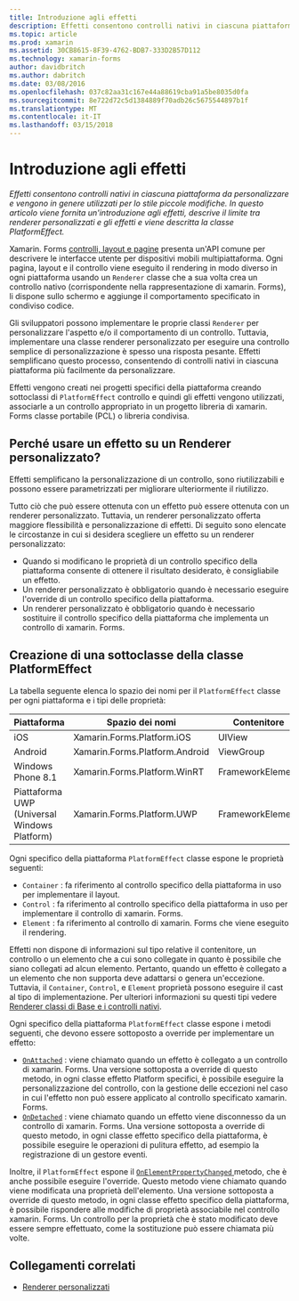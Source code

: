 ```yaml
---
title: Introduzione agli effetti
description: Effetti consentono controlli nativi in ciascuna piattaforma da personalizzare e vengono in genere utilizzati per lo stile piccole modifiche. In questo articolo viene fornita un'introduzione agli effetti, descrive il limite tra renderer personalizzati e gli effetti e viene descritta la classe PlatformEffect.
ms.topic: article
ms.prod: xamarin
ms.assetid: 30CB8615-8F39-4762-BDB7-333D2B57D112
ms.technology: xamarin-forms
author: davidbritch
ms.author: dabritch
ms.date: 03/08/2016
ms.openlocfilehash: 037c82aa31c167e44a88619cba91a5be8035d0fa
ms.sourcegitcommit: 8e722d72c5d1384889f70adb26c5675544897b1f
ms.translationtype: MT
ms.contentlocale: it-IT
ms.lasthandoff: 03/15/2018
---
```

# <a name="introduction-to-effects"></a>Introduzione agli effetti

_Effetti consentono controlli nativi in ciascuna piattaforma da personalizzare e vengono in genere utilizzati per lo stile piccole modifiche. In questo articolo viene fornita un'introduzione agli effetti, descrive il limite tra renderer personalizzati e gli effetti e viene descritta la classe PlatformEffect._

Xamarin. Forms [controlli, layout e pagine](~/xamarin-forms/user-interface/controls/index.md) presenta un'API comune per descrivere le interfacce utente per dispositivi mobili multipiattaforma. Ogni pagina, layout e il controllo viene eseguito il rendering in modo diverso in ogni piattaforma usando un `Renderer` classe che a sua volta crea un controllo nativo (corrispondente nella rappresentazione di xamarin. Forms), li dispone sullo schermo e aggiunge il comportamento specificato in condiviso codice.

Gli sviluppatori possono implementare le proprie classi `Renderer` per personalizzare l'aspetto e/o il comportamento di un controllo. Tuttavia, implementare una classe renderer personalizzato per eseguire una controllo semplice di personalizzazione è spesso una risposta pesante. Effetti semplificano questo processo, consentendo di controlli nativi in ciascuna piattaforma più facilmente da personalizzare.

Effetti vengono creati nei progetti specifici della piattaforma creando sottoclassi di `PlatformEffect` controllo e quindi gli effetti vengono utilizzati, associarle a un controllo appropriato in un progetto libreria di xamarin. Forms classe portabile (PCL) o libreria condivisa.

## <a name="why-use-an-effect-over-a-custom-renderer"></a>Perché usare un effetto su un Renderer personalizzato?

Effetti semplificano la personalizzazione di un controllo, sono riutilizzabili e possono essere parametrizzati per migliorare ulteriormente il riutilizzo.

Tutto ciò che può essere ottenuta con un effetto può essere ottenuta con un renderer personalizzato. Tuttavia, un renderer personalizzato offerta maggiore flessibilità e personalizzazione di effetti. Di seguito sono elencate le circostanze in cui si desidera scegliere un effetto su un renderer personalizzato:

- Quando si modificano le proprietà di un controllo specifico della piattaforma consente di ottenere il risultato desiderato, è consigliabile un effetto.
- Un renderer personalizzato è obbligatorio quando è necessario eseguire l'override di un controllo specifico della piattaforma.
- Un renderer personalizzato è obbligatorio quando è necessario sostituire il controllo specifico della piattaforma che implementa un controllo di xamarin. Forms.

## <a name="subclassing-the-platformeffect-class"></a>Creazione di una sottoclasse della classe PlatformEffect

La tabella seguente elenca lo spazio dei nomi per il `PlatformEffect` classe per ogni piattaforma e i tipi delle proprietà:

|Piattaforma|Spazio dei nomi|Contenitore|Control|
|--- |--- |--- |--- |
|iOS|Xamarin.Forms.Platform.iOS|UIView|UIView|
|Android|Xamarin.Forms.Platform.Android|ViewGroup|Visualizza|
|Windows Phone 8.1|Xamarin.Forms.Platform.WinRT|FrameworkElement|FrameworkElement|
|Piattaforma UWP (Universal Windows Platform)|Xamarin.Forms.Platform.UWP|FrameworkElement|FrameworkElement|

Ogni specifico della piattaforma `PlatformEffect` classe espone le proprietà seguenti:

- `Container` : fa riferimento al controllo specifico della piattaforma in uso per implementare il layout.
- `Control` : fa riferimento al controllo specifico della piattaforma in uso per implementare il controllo di xamarin. Forms.
- `Element` : fa riferimento al controllo di xamarin. Forms che viene eseguito il rendering.

Effetti non dispone di informazioni sul tipo relative il contenitore, un controllo o un elemento che a cui sono collegate in quanto è possibile che siano collegati ad alcun elemento. Pertanto, quando un effetto è collegato a un elemento che non supporta deve adattarsi o genera un'eccezione. Tuttavia, il `Container`, `Control`, e `Element` proprietà possono eseguire il cast al tipo di implementazione. Per ulteriori informazioni su questi tipi vedere [Renderer classi di Base e i controlli nativi](~/xamarin-forms/app-fundamentals/custom-renderer/renderers.md).

Ogni specifico della piattaforma `PlatformEffect` classe espone i metodi seguenti, che devono essere sottoposto a override per implementare un effetto:

- [`OnAttached`](https://developer.xamarin.com/api/member/Xamarin.Forms.Effect.OnAttached()/) : viene chiamato quando un effetto è collegato a un controllo di xamarin. Forms. Una versione sottoposta a override di questo metodo, in ogni classe effetto Platform specifici, è possibile eseguire la personalizzazione del controllo, con la gestione delle eccezioni nel caso in cui l'effetto non può essere applicato al controllo specificato xamarin. Forms.
- [`OnDetached`](https://developer.xamarin.com/api/member/Xamarin.Forms.Effect.OnDetached()/) : viene chiamato quando un effetto viene disconnesso da un controllo di xamarin. Forms. Una versione sottoposta a override di questo metodo, in ogni classe effetto specifico della piattaforma, è possibile eseguire le operazioni di pulitura effetto, ad esempio la registrazione di un gestore eventi.

Inoltre, il `PlatformEffect` espone il [ `OnElementPropertyChanged` ](https://developer.xamarin.com/api/member/Xamarin.Forms.PlatformEffect%3CTContainer,TControl%3E.OnElementPropertyChanged/p/System.ComponentModel.PropertyChangedEventArgs/) metodo, che è anche possibile eseguire l'override. Questo metodo viene chiamato quando viene modificata una proprietà dell'elemento. Una versione sottoposta a override di questo metodo, in ogni classe effetto specifico della piattaforma, è possibile rispondere alle modifiche di proprietà associabile nel controllo xamarin. Forms. Un controllo per la proprietà che è stato modificato deve essere sempre effettuato, come la sostituzione può essere chiamata più volte.


## <a name="related-links"></a>Collegamenti correlati

- [Renderer personalizzati](~/xamarin-forms/app-fundamentals/custom-renderer/index.md)
